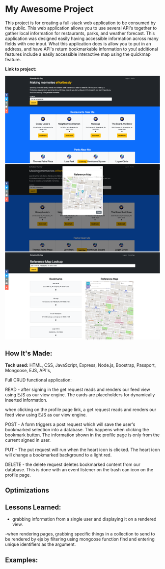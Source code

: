 # My Awesome Project
This project is for creating a full-stack web application to be consumed by the public.
This web application allows you to use several API's together to gather local information for restaurants, parks, and weather forecast.
This application was designed easily having accessible information across many fields with one input.
What this application does is allow you to put in an address, and have API's return bookmarkable information to you!
additional features include a easily accessible interactive map using the quickmap feature.


**Link to project:**

<img src="public/img/live_screenshot1.png">

<img src="public/img/live_screenshot2.png">

<img src="public/img/live_screenshot3.png">

## How It's Made:

**Tech used:** HTML, CSS, JavaScript, Express, Node.js, Boostrap, Passport, Mongoose, EJS, API's,  

Full CRUD functional application:

READ - after signing in the get request reads and renders our feed view using EJS as our view engine. The cards are placeholders for dynamically inserted information.

when clicking on the profile page link, a get request reads and renders our feed view using EJS as our view engine.

POST - A form triggers a post request which will save the user's bookmarked selection into a database. This happens when clicking the bookmark button. The information shown in the profile page is only from the current signed in user.

PUT - The put request will run when the heart icon is clicked. The heart icon will change a bookmarked background to a light red.

DELETE - the delete request deletes bookmarked content from our database. This is done with an event listener on the trash can icon on the profile page.

## Optimizations


## Lessons Learned:

- grabbing information from a single user and displaying it on a rendered view.

-when rendering pages, grabbing specific things in a collection to send to be rendered by ejs by filtering using mongoose function find and entering unique identifiers as the argument.

## Examples:






